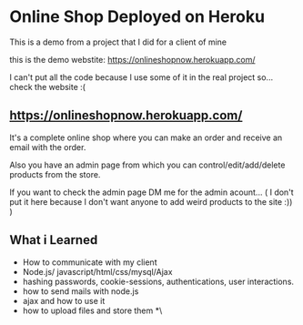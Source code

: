 Online Shop Deployed on Heroku
==============
This is a demo from a project that I did for a client of mine

this is the demo webstite: https://onlineshopnow.herokuapp.com/

I can't put all the code because I use some of it in the real project so... check the website :(

https://onlineshopnow.herokuapp.com/
----------------------------------------

It's a complete online shop where you can make an order and receive an email with the order.

Also you have an admin page from which you can control/edit/add/delete products from the store.

If you want to check the admin page DM me for the admin acount... ( I don't put it here because I don't want anyone to add weird products to the site :)) )

What i Learned
-----
* How to communicate with my client
* Node.js/ javascript/html/css/mysql/Ajax
* hashing passwords, cookie-sessions, authentications, user interactions.
* how to send mails with node.js 
* ajax and how to use it
* how to upload files and store them
*\
